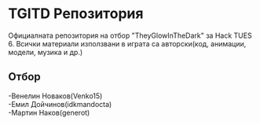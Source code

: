 # TGITD Репозитория
Официалната репозитория на отбор "TheyGlowInTheDark" за Hack TUES 6.
Всички материали използвани в играта са авторски(код, анимации, модели, музика и др.)

## Отбор
  -Венелин Новаков(Venko15)<br>
  -Емил Дойчинов(idkmandocta)<br>
  -Мартин Наков(generot)
